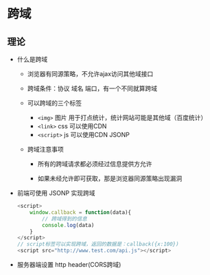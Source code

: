 # 跨域

## 理论

* 什么是跨域

	* 浏览器有同源策略，不允许ajax访问其他域接口

	* 跨域条件：协议 域名 端口，有一个不同就算跨域

	* 可以跨域的三个标签
	
		* `<img>` 图片 用于打点统计，统计网站可能是其他域（百度统计）
		* `<link>` css 可以使用CDN
		* `<script>` js 可以使用CDN JSONP

	* 跨域注意事项

		* 所有的跨域请求都必须经过信息提供方允许

		* 如果未经允许即可获取，那是浏览器同源策略出现漏洞

* 前端可使用 JSONP 实现跨域

	```JavaScript
	<script>
		window.callback = function(data){
			// 跨域得到的信息
			console.log(data)
		}
	</script>
	// script标签可以实现跨域，返回的数据是：callback({x:100})
	<script src="http://www.test.com/api.js"></script>
	```

* 服务器端设置 http header(CORS跨域)